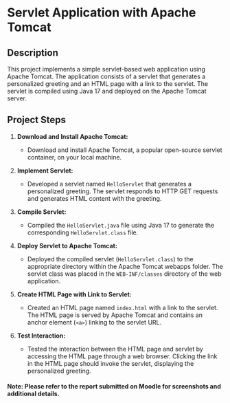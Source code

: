 # Servlet Application with Apache Tomcat

## Description

This project implements a simple servlet-based web application using Apache Tomcat. The application consists of a servlet that generates a personalized greeting and an HTML page with a link to the servlet. The servlet is compiled using Java 17 and deployed on the Apache Tomcat server.

## Project Steps

1. **Download and Install Apache Tomcat:**
    - Download and install Apache Tomcat, a popular open-source servlet container, on your local machine.

2. **Implement Servlet:**
    - Developed a servlet named `HelloServlet` that generates a personalized greeting. The servlet responds to HTTP GET requests and generates HTML content with the greeting.

3. **Compile Servlet:**
    - Compiled the `HelloServlet.java` file using Java 17 to generate the corresponding `HelloServlet.class` file.

4. **Deploy Servlet to Apache Tomcat:**
    - Deployed the compiled servlet (`HelloServlet.class`) to the appropriate directory within the Apache Tomcat webapps folder. The servlet class was placed in the `WEB-INF/classes` directory of the web application.

5. **Create HTML Page with Link to Servlet:**
    - Created an HTML page named `index.html` with a link to the servlet. The HTML page is served by Apache Tomcat and contains an anchor element (`<a>`) linking to the servlet URL.

6. **Test Interaction:**
    - Tested the interaction between the HTML page and servlet by accessing the HTML page through a web browser. Clicking the link in the HTML page should invoke the servlet, displaying the personalized greeting.

#### Note: Please refer to the report submitted on Moodle for screenshots and additional details.